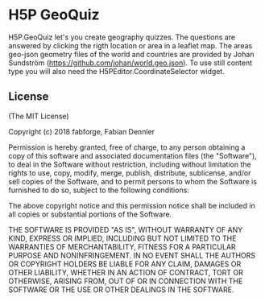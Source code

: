 H5P GeoQuiz
=========================

H5P.GeoQuiz let's you create geography quizzes.
The questions are answered by clicking the rigth location or area in a leaflet map.
The areas geo-json geometry files of the world and countries are provided by Johan Sundström (https://github.com/johan/world.geo.json).
To use still content type you will also need the H5PEditor.CoordinateSelector widget.

## License

(The MIT License)

Copyright (c) 2018 fabforge, Fabian Dennler

Permission is hereby granted, free of charge, to any person obtaining a copy of this software and associated documentation files (the "Software"), to deal in the Software without restriction, including without limitation the rights to use, copy, modify, merge, publish, distribute, sublicense, and/or sell copies of the Software, and to permit persons to whom the Software is furnished to do so, subject to the following conditions:

The above copyright notice and this permission notice shall be included in all copies or substantial portions of the Software.

THE SOFTWARE IS PROVIDED "AS IS", WITHOUT WARRANTY OF ANY KIND, EXPRESS OR IMPLIED, INCLUDING BUT NOT LIMITED TO THE WARRANTIES OF MERCHANTABILITY, FITNESS FOR A PARTICULAR PURPOSE AND NONINFRINGEMENT. IN NO EVENT SHALL THE AUTHORS OR COPYRIGHT HOLDERS BE LIABLE FOR ANY CLAIM, DAMAGES OR OTHER LIABILITY, WHETHER IN AN ACTION OF CONTRACT, TORT OR OTHERWISE, ARISING FROM, OUT OF OR IN CONNECTION WITH THE SOFTWARE OR THE USE OR OTHER DEALINGS IN THE SOFTWARE.

